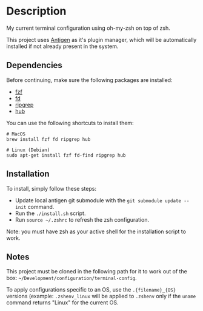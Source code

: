 # Description

My current terminal configuration using oh-my-zsh on top of zsh.

This project uses [Antigen](https://github.com/zsh-users/antigen) as it's plugin
manager, which will be automatically installed if not already present in the system.

## Dependencies

Before continuing, make sure the following packages are installed:

- [fzf](https://github.com/junegunn/fzf)
- [fd](https://github.com/sharkdp/fd)
- [ripgrep](https://github.com/BurntSushi/ripgrep)
- [hub](https://github.com/github/hub)

You can use the following shortcuts to install them:

```shell
# MacOS
brew install fzf fd ripgrep hub

# Linux (Debian)
sudo apt-get install fzf fd-find ripgrep hub
```

## Installation

To install, simply follow these steps:

- Update local antigen git submodule with the `git submodule update --init` command.
- Run the `./install.sh` script.
- Run `source ~/.zshrc` to refresh the zsh configuration.

Note: you must have zsh as your active shell for the installation script to work.

## Notes

This project must be cloned in the following path for it to work out of the
box: `~/Development/configuration/terminal-config`.

To apply configurations specific to an OS, use the `.{filename}_{OS}` versions
(example: `.zshenv_linux` will be applied to `.zshenv` only if the `uname`
command returns "Linux" for the current OS.
